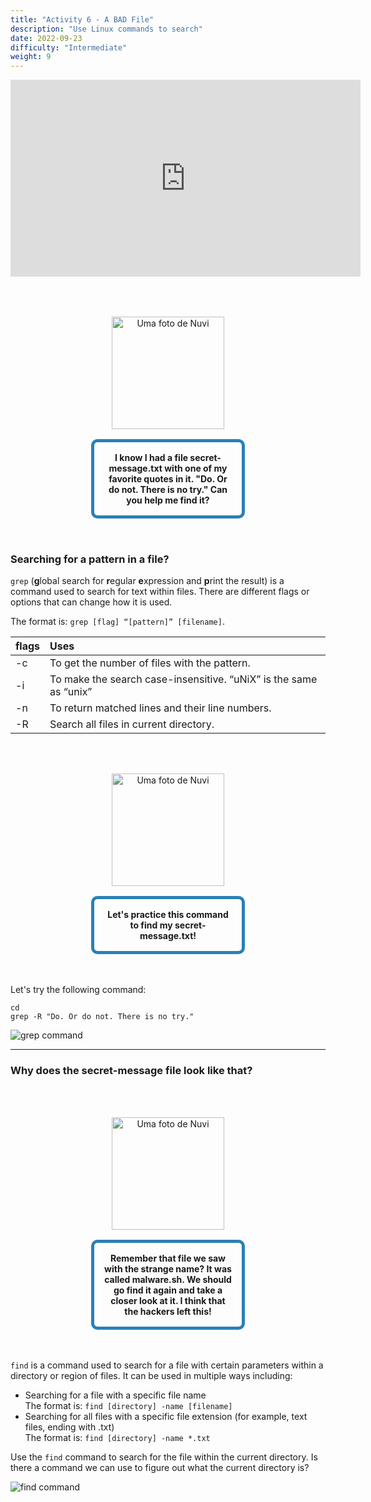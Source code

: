 ```yaml
---
title: "Activity 6 - A BAD File"
description: "Use Linux commands to search"
date: 2022-09-23
difficulty: "Intermediate"
weight: 9
---
```


<p style="text-align: center;"><iframe width="560" height="315" src="https://www.youtube.com/embed/OaXi1GN_93U" frameborder="0" allow="accelerometer; autoplay; clipboard-write; encrypted-media; gyroscope; picture-in-picture" allowfullscreen></iframe></p>

<div style="margin: 1rem;padding: 2rem 2rem;text-align: center;">
    <div style="display: inline-block;padding: 1rem 1rem;vertical-align: middle;">
        <img src="../images/nuvi.PNG?" alt="Uma foto de Nuvi" width="180" height="180" />
    </div>
    <div style="display: inline-block;padding: 1rem 1rem;vertical-align: middle;width:50%;border:5px solid #2980b9;border-radius:10px;font-weight: bold;">
        I know I had a file secret-message.txt with one of my favorite quotes in it. "Do. Or do not. There is no try." Can you help me find it?
    </div>
</div>

### Searching for a pattern in a file?

`grep` (**g**lobal search for **r**egular **e**xpression and **p**rint the result) is a command used to search for text within files. There are different flags or options that can change how it is used.

The format is: `grep [flag] “[pattern]” [filename]`.

| flags | Uses                                                              |
| :---- | :---------------------------------------------------------------- |
| -c    | To get the number of files with the pattern.                      |
| -i    | To make the search case-insensitive. “uNiX” is the same as “unix” |
| -n    | To return matched lines and their line numbers.                   |
| -R    | Search all files in current directory.                            |

<div style="margin: 1rem;padding: 2rem 2rem;text-align: center;">
    <div style="display: inline-block;padding: 1rem 1rem;vertical-align: middle;">
        <img src="../images/nuvi.PNG?" alt="Uma foto de Nuvi" width="180" height="180" />
    </div>
    <div style="display: inline-block;padding: 1rem 1rem;vertical-align: middle;width:50%;border:5px solid #2980b9;border-radius:10px;font-weight: bold;">
        Let's practice this command to find my secret-message.txt!
    </div>
</div>

Let's try the following command:

```
cd
grep -R "Do. Or do not. There is no try."
```

![grep command](../images/Act6.1.png?classes=border,shadow)

---

### Why does the secret-message file look like that?

<div style="margin: 1rem;padding: 2rem 2rem;text-align: center;">
    <div style="display: inline-block;padding: 1rem 1rem;vertical-align: middle;">
        <img src="../images/nuvi.PNG?" alt="Uma foto de Nuvi" width="180" height="180" />
    </div>
    <div style="display: inline-block;padding: 1rem 1rem;vertical-align: middle;width:50%;border:5px solid #2980b9;border-radius:10px;font-weight: bold;">
        Remember that file we saw with the strange name? It was called malware.sh. We should go find it again and take a closer look at it. I think that the hackers left this!
    </div>
</div>

`find` is a command used to search for a file with certain parameters within a directory or region of files. It can be used in multiple ways including:

- Searching for a file with a specific file name  
  The format is: `find [directory] -name [filename]`
- Searching for all files with a specific file extension (for example, text files, ending with .txt)  
  The format is: `find [directory] -name *.txt`

Use the `find` command to search for the file within the current directory. Is there a command we can use to figure out what the current directory is?

![find command](../images/Act6.2.png?classes=border,shadow)
